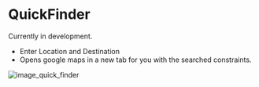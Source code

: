 # QuickFinder
Currently in development.

* Enter Location and Destination
* Opens google maps in a new tab for you with the searched constraints. 


![image_quick_finder](https://github.com/ShahSheel/QuickFinder/blob/master/images/image.PNG)
